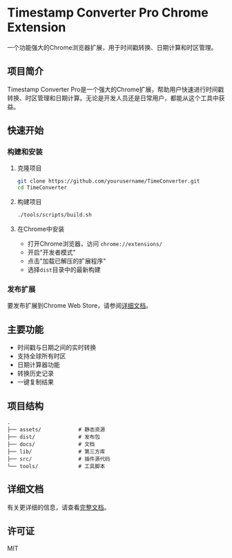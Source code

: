 # Timestamp Converter Pro Chrome Extension

一个功能强大的Chrome浏览器扩展，用于时间戳转换、日期计算和时区管理。

## 项目简介

Timestamp Converter Pro是一个强大的Chrome扩展，帮助用户快速进行时间戳转换、时区管理和日期计算。无论是开发人员还是日常用户，都能从这个工具中获益。

## 快速开始

### 构建和安装

1. 克隆项目
   ```bash
   git clone https://github.com/yourusername/TimeConverter.git
   cd TimeConverter
   ```

2. 构建项目
   ```bash
   ./tools/scripts/build.sh
   ```

3. 在Chrome中安装
   - 打开Chrome浏览器，访问 `chrome://extensions/`
   - 开启"开发者模式"
   - 点击"加载已解压的扩展程序"
   - 选择`dist`目录中的最新构建

### 发布扩展

要发布扩展到Chrome Web Store，请参阅[详细文档](docs/README.md)。

## 主要功能

- 时间戳与日期之间的实时转换
- 支持全球所有时区
- 日期计算器功能
- 转换历史记录
- 一键复制结果

## 项目结构

```
.
├── assets/            # 静态资源
├── dist/              # 发布包
├── docs/              # 文档
├── lib/               # 第三方库
├── src/               # 插件源代码
└── tools/             # 工具脚本
```

## 详细文档

有关更详细的信息，请查看[完整文档](docs/README.md)。

## 许可证

MIT 